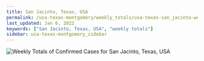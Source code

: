 ```yaml
---
title: San Jacinto, Texas, USA
permalink: /usa-texas-montgomery/weekly_totals/usa-texas-san_jacinto-weekly_totals.html
last_updated: Jan 6, 2022
keywords: ["San Jacinto, Texas, USA", "weekly totals"]
sidebar: usa-texas-montgomery_sidebar
---
```


![Weekly Totals of Confirmed Cases for San Jacinto, Texas, USA](/covid_tracker/images/graphs/usa-texas-san_jacinto-weekly_totals_graph.png)
